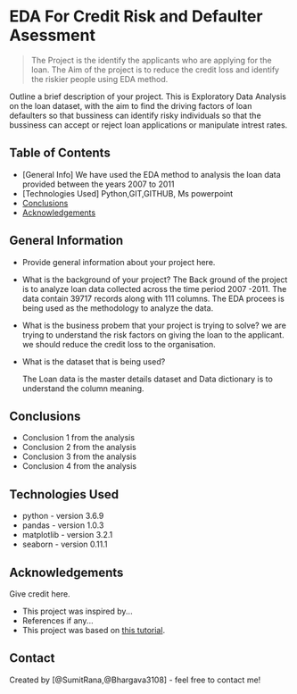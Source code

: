 # EDA For Credit Risk and Defaulter Asessment
> The Project is the identify the applicants who are applying for the loan. The Aim of the project is to reduce the credit loss and identify the riskier people using EDA method.

Outline a brief description of your project.
This is Exploratory Data Analysis on the loan dataset, with the aim to find the driving factors of loan defaulters so that bussiness can identify risky individuals so that the bussiness can accept 
or reject loan applications or manipulate intrest rates.


## Table of Contents
* [General Info] We have used the EDA method to analysis the loan data provided between the years 2007 to 2011
* [Technologies Used] Python,GIT,GITHUB, Ms powerpoint
* [Conclusions](#conclusions)
* [Acknowledgements](#acknowledgements)

<!-- You can include any other section that is pertinent to your problem -->

## General Information
- Provide general information about your project here.
- What is the background of your project?
   The Back ground of the project is to analyze loan data collected across the time period 2007 -2011.
   The data contain 39717 records along with 111 columns.
   The EDA procees is being used as the methodology to analyze the data.

- What is the business probem that your project is trying to solve?
    we are trying to understand the risk factors on giving the loan to the applicant.
    we should reduce the credit loss to the organisation.

- What is the dataset that is being used?

    The Loan data is the master details dataset and Data dictionary is to understand the column meaning.

<!-- You don't have to answer all the questions - just the ones relevant to your project. -->

## Conclusions
- Conclusion 1 from the analysis
- Conclusion 2 from the analysis
- Conclusion 3 from the analysis
- Conclusion 4 from the analysis

<!-- You don't have to answer all the questions - just the ones relevant to your project. -->


## Technologies Used
- python - version 3.6.9
- pandas - version 1.0.3
- matplotlib - version 3.2.1
- seaborn - version 0.11.1

<!-- As the libraries versions keep on changing, it is recommended to mention the version of library used in this project -->

## Acknowledgements
Give credit here.
- This project was inspired by...
- References if any...
- This project was based on [this tutorial](https://www.example.com).


## Contact
Created by [@SumitRana,@Bhargava3108] - feel free to contact me!


<!-- Optional -->
<!-- ## License -->
<!-- This project is open source and available under the [... License](). -->

<!-- You don't have to include all sections - just the one's relevant to your project -->
